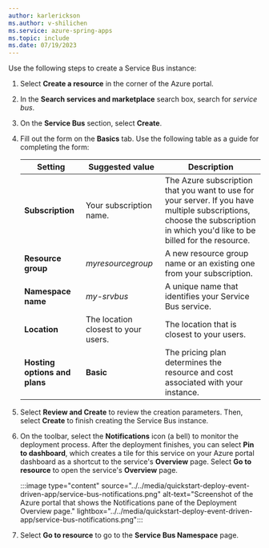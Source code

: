 ```yaml
---
author: karlerickson
ms.author: v-shilichen
ms.service: azure-spring-apps
ms.topic: include
ms.date: 07/19/2023
---
```


<!-- 
To reuse the Service Bus instance creation steps in other articles, a separate markdown file is used to describe how to provision Service Bus instance.

[!INCLUDE [provision-service-bus](provision-service-bus.md)]

-->
Use the following steps to create a Service Bus instance:

1. Select **Create a resource** in the corner of the Azure portal.

1. In the **Search services and marketplace** search box, search for *service bus*.

1. On the **Service Bus** section, select **Create**.

1. Fill out the form on the **Basics** tab. Use the following table as a guide for completing the form:

   | Setting                       | Suggested value                     | Description                                                                                                                                                                 |
   |-------------------------------|-------------------------------------|-----------------------------------------------------------------------------------------------------------------------------------------------------------------------------|
   | **Subscription**              | Your subscription name.             | The Azure subscription that you want to use for your server. If you have multiple subscriptions, choose the subscription in which you'd like to be billed for the resource. |
   | **Resource group**            | *myresourcegroup*                   | A new resource group name or an existing one from your subscription.                                                                                                        |
   | **Namespace name**            | *my-srvbus*                         | A unique name that identifies your Service Bus service.                                                                                                                     |
   | **Location**                  | The location closest to your users. | The location that is closest to your users.                                                                                                                                 |
   | **Hosting options and plans** | **Basic**                           | The pricing plan determines the resource and cost associated with your instance.                                                                                            |

1. Select **Review and Create** to review the creation parameters. Then, select **Create** to finish creating the Service Bus instance.

1. On the toolbar, select the **Notifications** icon (a bell) to monitor the deployment process. After the deployment finishes, you can select **Pin to dashboard**, which creates a tile for this service on your Azure portal dashboard as a shortcut to the service's **Overview** page. Select **Go to resource** to open the service's **Overview** page.

   :::image type="content" source="../../media/quickstart-deploy-event-driven-app/service-bus-notifications.png" alt-text="Screenshot of the Azure portal that shows the Notifications pane of the Deployment Overview page." lightbox="../../media/quickstart-deploy-event-driven-app/service-bus-notifications.png":::

1. Select **Go to resource** to go to the **Service Bus Namespace** page.
